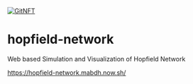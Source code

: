 [![GitNFT](https://img.shields.io/badge/%F0%9F%94%AE-Open%20in%20GitNFT-darkviolet?style=flat-square)](https://gitnft.quine.sh/app/commits/list/repo/hopfield-network)

# hopfield-network
Web based Simulation and Visualization of Hopfield Network

https://hopfield-network.mabdh.now.sh/
